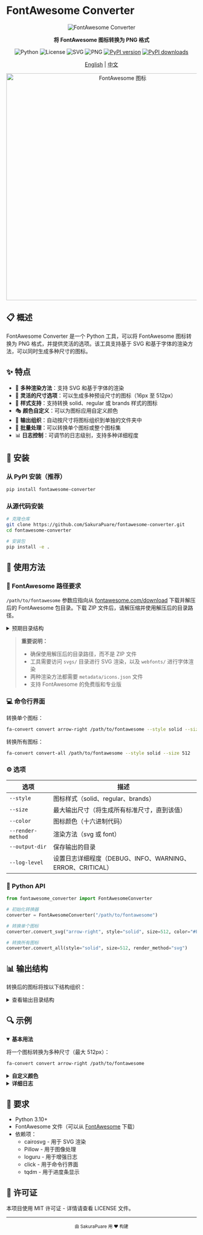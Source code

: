 # FontAwesome Converter

<div align="center">

![FontAwesome Converter](https://img.shields.io/badge/FontAwesome-Converter-blue?style=for-the-badge&logo=font-awesome)

**将 FontAwesome 图标转换为 PNG 格式**

![Python](https://img.shields.io/badge/Python-3.10+-blue?style=flat-square&logo=python)
![License](https://img.shields.io/badge/License-MIT-green?style=flat-square)
![SVG](https://img.shields.io/badge/SVG-Supported-orange?style=flat-square&logo=svg)
![PNG](https://img.shields.io/badge/PNG-Generator-yellow?style=flat-square&logo=image)
[![PyPI version](https://img.shields.io/pypi/v/fontawesome-converter.svg?style=flat-square&logo=pypi&logoColor=white)](https://pypi.org/project/fontawesome-converter/)
[![PyPI downloads](https://img.shields.io/pypi/dm/fontawesome-converter.svg?style=flat-square&logo=pypi&logoColor=white)](https://pypi.org/project/fontawesome-converter/)

[English](README.md) | [中文](README_CN.md)

</div>

<p align="center">
  <img src="https://img.fortawesome.com/349cfdf6/fa-free-logo.svg" alt="FontAwesome 图标" width="600" />
</p>

## 📋 概述

FontAwesome Converter 是一个 Python 工具，可以将 FontAwesome 图标转换为 PNG 格式，并提供灵活的选项。该工具支持基于 SVG 和基于字体的渲染方法，可以同时生成多种尺寸的图标。

## ✨ 特点

- 🎨 **多种渲染方法**：支持 SVG 和基于字体的渲染
- 📐 **灵活的尺寸选项**：可以生成多种预设尺寸的图标（16px 至 512px）
- 🔣 **样式支持**：支持转换 solid、regular 或 brands 样式的图标
- 🎭 **颜色自定义**：可以为图标应用自定义颜色
- 📁 **输出组织**：自动按尺寸将图标组织到单独的文件夹中
- 🔄 **批量处理**：可以转换单个图标或整个图标集
- 📊 **日志控制**：可调节的日志级别，支持多种详细程度

## 🚀 安装

### 从 PyPI 安装（推荐）

```bash
pip install fontawesome-converter
```

### 从源代码安装

```bash
# 克隆仓库
git clone https://github.com/SakuraPuare/fontawesome-converter.git
cd fontawesome-converter

# 安装包
pip install -e .
```

## 📖 使用方法

### 📂 FontAwesome 路径要求

`/path/to/fontawesome` 参数应指向从 [fontawesome.com/download](https://fontawesome.com/download) 下载并解压后的 FontAwesome 包目录。下载 ZIP 文件后，请解压缩并使用解压后的目录路径。

<details>
<summary>预期目录结构</summary>

```
fontawesome-directory/
├── css/
├── js/
├── svgs/
│   ├── solid/
│   ├── regular/
│   └── brands/
├── webfonts/
└── metadata/
    └── icons.json
```
</details>

> **重要说明：**
> - 确保使用解压后的目录路径，而不是 ZIP 文件
> - 工具需要访问 `svgs/` 目录进行 SVG 渲染，以及 `webfonts/` 进行字体渲染
> - 两种渲染方法都需要 `metadata/icons.json` 文件
> - 支持 FontAwesome 的免费版和专业版

### 💻 命令行界面

转换单个图标：

```bash
fa-convert convert arrow-right /path/to/fontawesome --style solid --size 512 --color "#FF0000"
```

转换所有图标：

```bash
fa-convert convert-all /path/to/fontawesome --style solid --size 512
```

### ⚙️ 选项

| 选项 | 描述 |
|--------|-------------|
| `--style` | 图标样式（solid、regular、brands） |
| `--size` | 最大输出尺寸（将生成所有标准尺寸，直到该值） |
| `--color` | 图标颜色（十六进制代码） |
| `--render-method` | 渲染方法（svg 或 font） |
| `--output-dir` | 保存输出的目录 |
| `--log-level` | 设置日志详细程度（DEBUG、INFO、WARNING、ERROR、CRITICAL） |

### 🐍 Python API

```python
from fontawesome_converter import FontAwesomeConverter

# 初始化转换器
converter = FontAwesomeConverter("/path/to/fontawesome")

# 转换单个图标
converter.convert_svg("arrow-right", style="solid", size=512, color="#FF0000")

# 转换所有图标
converter.convert_all(style="solid", size=512, render_method="svg")
```

## 📊 输出结构

转换后的图标将按以下结构组织：

<details>
<summary>查看输出目录结构</summary>

```
output/
  16px/
    icon1_solid.png
    icon2_regular.png
    ...
  24px/
    icon1_solid.png
    icon2_regular.png
    ...
  32px/
    ...
  48px/
    ...
  64px/
    ...
  128px/
    ...
  256px/
    ...
  512px/
    ...
```
</details>

## 🔍 示例

<details open>
<summary><b>基本用法</b></summary>

将一个图标转换为多种尺寸（最大 512px）：

```bash
fa-convert convert arrow-right /path/to/fontawesome
```
</details>

<details>
<summary><b>自定义颜色</b></summary>

将所有"solid"样式的图标转换为蓝色 PNG：

```bash
fa-convert convert-all /path/to/fontawesome --style solid --color "#0000FF"
```
</details>

<details>
<summary><b>详细日志</b></summary>

调整日志级别以获取详细信息：

```bash
fa-convert --log-level DEBUG convert arrow-right /path/to/fontawesome
```
</details>

## 🔧 要求

- Python 3.10+
- FontAwesome 文件（可以从 [FontAwesome](https://fontawesome.com/download) 下载）
- 依赖项：
  - cairosvg - 用于 SVG 渲染
  - Pillow - 用于图像处理
  - loguru - 用于增强日志
  - click - 用于命令行界面
  - tqdm - 用于进度条显示

## 📜 许可证

本项目使用 MIT 许可证 - 详情请查看 LICENSE 文件。

---

<div align="center">
  <sub>由 SakuraPuare 用 ❤️ 构建</sub>
</div> 